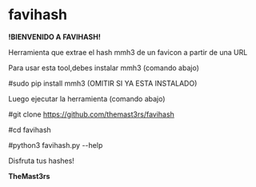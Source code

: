 # favihash

**!BIENVENIDO A FAVIHASH!**

Herramienta que extrae el hash mmh3 de un favicon a partir de una URL

Para usar esta tool,debes instalar mmh3 (comando abajo)

#sudo pip install mmh3 
(OMITIR SI YA ESTA INSTALADO)

Luego ejecutar la herramienta (comando abajo)

#git clone https://github.com/themast3rs/favihash

#cd favihash

#python3 favihash.py --help

Disfruta tus hashes! 

**TheMast3rs**
